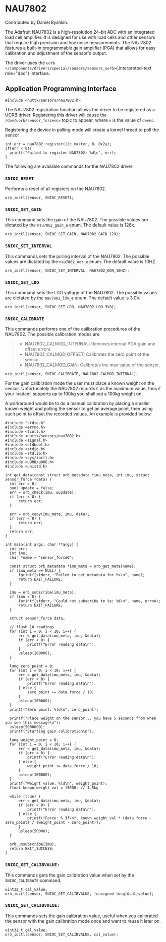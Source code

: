 NAU7802
=======

Contributed by Daniel Byshkin.

The Adafruit NAU7802 is a high-resolution 24-bit ADC with an integrated
load cell amplifier. It is designed for use with load cells and other
sensors that require high precision and low noise measurements. The
NAU7802 features a built-in programmable gain amplifier (PGA) that
allows for easy calibration and adjustment of the sensor\'s output.

The driver uses the `uorb
</components/drivers/special/sensors/sensors_uorb>`{.interpreted-text
role="doc"} interface.

Application Programming Interface
---------------------------------

``` {.c}
#include <nuttx/sensors/nau7802.h>
```

The NAU7802 registration function allows the driver to be registered as
a UORB driver. Registering this driver will cause the
`/dev/uorb/sensor_force<n>` topic to appear, where `n` is the value of
`devno`.

Registering the device in polling mode will create a kernel thread to
poll the sensor

``` {.c}
int err = nau7802_register(i2c_master, 0, 0x2a);
if(err < 0){
  printf("Failed to register NAU7802: %d\n", err);
}
```

The following are available commands for the NAU7802 driver:

### `SNIOC_RESET`

Performs a reset of all registers on the NAU7802.

``` {.c}
orb_ioctl(sensor, SNIOC_RESET);
```

### `SNIOC_SET_GAIN`

This command sets the gain of the NAU7802. The possible values are
dictated by the `nau7802_gain_e` enum. The default value is 128x.

``` {.c}
orb_ioctl(sensor, SNIOC_SET_GAIN, NAU7802_GAIN_128);
```

### `SNIOC_SET_INTERVAL`

This commands sets the polling interval of the NAU7802. The possible
values are dictated by the `nau7802_odr_e` enum. The default value is
10HZ.

``` {.c}
orb_ioctl(sensor, SNIOC_SET_INTERVAL, NAU7802_ODR_10HZ);
```

### `SNIOC_SET_LDO`

This command sets the LDO voltage of the NAU7802. The possible values
are dictated by the `nau7802_ldo_e` enum. The default value is 3.0V.

``` {.c}
orb_ioctl(sensor, SNIOC_SET_LDO, NAU7802_LDO_3V0);
```

### `SNIOC_CALIBRATE`

This commands performs one of the calibration procedures of the NAU7802.
The possible calibration modes are:

> -   NAU7802\_CALMOD\_INTERNAL: Removes internal PGA gain and offset
>     errors.
> -   NAU7802\_CALMOD\_OFFSET: Calibrates the zero point of the sensor.
> -   NAU7802\_CALMOD\_GAIN: Calibrates the max value of the sensor.

``` {.c}
orb_ioctl(sensor, SNIOC_CALIBRATE, NAU7802_CALMOD_INTERNAL);
```

For the gain calibration mode the user must place a known weight on the
sensor. Unfortunately the NAU7802 records it as the maximum value, thus
if your loadcell supports up to 100kg you shall put a 100kg weight on.

A workaround would be to do a manual calibration by placing a smaller
known weight and polling the sensor to get an average point, then using
such point to offset the recorded values. An example is provided below.

``` {.c}
#include "stdio.h"
#include <errno.h>
#include <fcntl.h>
#include <nuttx/sensors/nau7802.h>
#include <signal.h>
#include <stdbool.h>
#include <stdio.h>
#include <stdlib.h>
#include <sys/ioctl.h>
#include <uORB/uORB.h>
#include <unistd.h>

int get_data(const struct orb_metadata *imu_meta, int imu, struct sensor_force *data) {
  int err = 0;
  bool update = false;
  err = orb_check(imu, &update);
  if (err < 0) {
      return err;
  }

  err = orb_copy(imu_meta, imu, data);
  if (err < 0) {
      return err;
  }
  return err;
}

int main(int argc, char **argv) {
  int err;
  int imu;
  char *name = "sensor_force0";

  const struct orb_metadata *imu_meta = orb_get_meta(name);
  if (imu_meta == NULL) {
      fprintf(stderr, "Failed to get metadata for %s\n", name);
      return EXIT_FAILURE;
  }

  imu = orb_subscribe(imu_meta);
  if (imu < 0) {
      fprintf(stderr, "Could not subscribe to %s: %d\n", name, errno);
      return EXIT_FAILURE;
  }

  struct sensor_force data;

  // flush 10 readings
  for (int i = 0; i < 10; i++) {
      err = get_data(imu_meta, imu, &data);
      if (err < 0) {
          printf("Error reading data\n");
      }
      usleep(100000); 
  }

  long zero_point = 0;
  for (int i = 0; i < 10; i++) {
      err = get_data(imu_meta, imu, &data);
      if (err < 0) {
          printf("Error reading data\n");
      } else {
          zero_point += data.force / 10;
      }
      usleep(100000); 
  }
  printf("Zero point: %ld\n", zero_point);

  printf("Place weight on the sensor... you have 5 seconds from when you see this message\n");
  usleep(5000000);
  printf("Starting gain calibration\n");

  long weight_point = 0;
  for (int i = 0; i < 10; i++) {
      err = get_data(imu_meta, imu, &data);
      if (err < 0) {
          printf("Error reading data\n");
      } else {
          weight_point += data.force / 10;
      }
      usleep(100000);
  }
  printf("Weight value: %ld\n", weight_point);
  float known_weight_val = 15000; // 1.5kg

  while (true) {
      err = get_data(imu_meta, imu, &data);
      if (err < 0) {
          printf("Error reading data\n");
      } else {
          printf("Force: %.3f\n", known_weight_val * (data.force - zero_point) / (weight_point - zero_point));
      }
      usleep(50000);
  }

  orb_unsubscribe(imu);
  return EXIT_SUCCESS;
}  
```

### `SNIOC_GET_CALIBVALUE:`

This commands gets the gain calibration value when set by the
`SNIOC_CALIBRATE` command.

``` {.c}
uint32_t cal_value;
orb_ioctl(sensor, SNIOC_GET_CALIBVALUE, (unsigned long)&cal_value);
```

### `SNIOC_SET_CALIBVALUE:`

This commands sets the gain calibration value, useful when you
calibrated the sensor with the gain calibration mode once and want to
reuse it later on.

``` {.c}
uint32_t cal_value;
orb_ioctl(sensor, SNIOC_SET_CALIBVALUE, cal_value);
```
